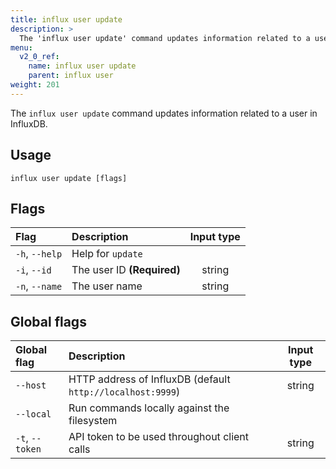 ```yaml
---
title: influx user update
description: >
  The 'influx user update' command updates information related to a user such as their user name.
menu:
  v2_0_ref:
    name: influx user update
    parent: influx user
weight: 201
---
```


The `influx user update` command updates information related to a user in InfluxDB.

## Usage
```
influx user update [flags]
```

## Flags
| Flag           | Description                | Input type  |
|:----           |:-----------                |:----------: |
| `-h`, `--help` | Help for `update`          |             |
| `-i`, `--id`   | The user ID **(Required)** | string      |
| `-n`, `--name` | The user name              | string      |

## Global flags
| Global flag     | Description                                                | Input type |
|:-----------     |:-----------                                                |:----------:|
| `--host`        | HTTP address of InfluxDB (default `http://localhost:9999`) | string     |
| `--local`       | Run commands locally against the filesystem                |            |
| `-t`, `--token` | API token to be used throughout client calls               | string     |
